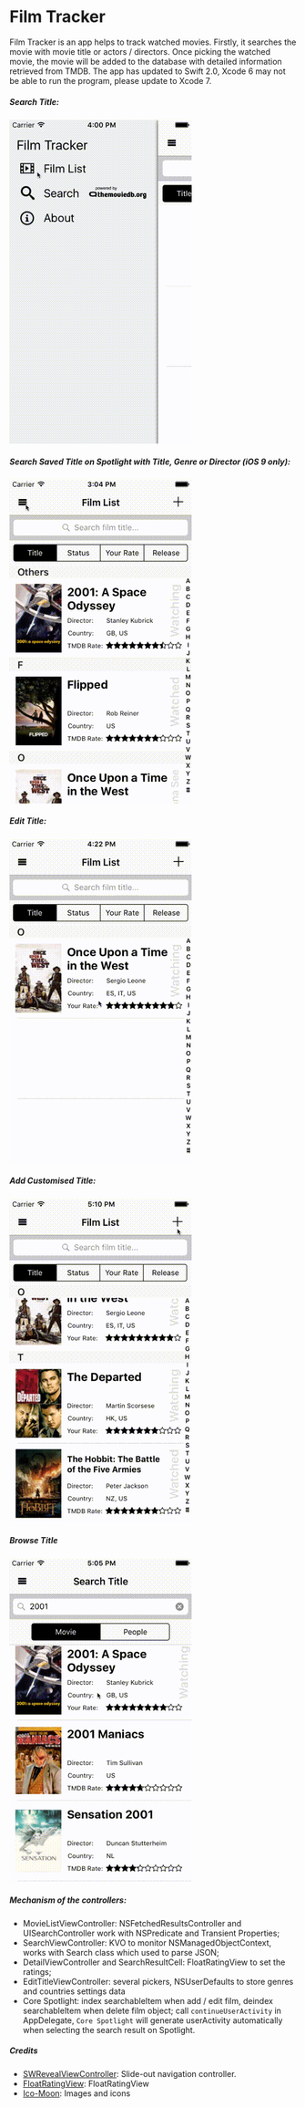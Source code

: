 # Film Tracker

Film Tracker is an app helps to track watched movies.
Firstly, it searches the movie with movie title or actors / directors. Once picking the watched movie, the movie will be added to the database with detailed information retrieved from TMDB. The app has updated to Swift 2.0, Xcode 6 may not be able to run the program, please update to Xcode 7.

##### Search Title:
<img src="./Screenshots/SearchTitle.gif" width="320" height="568"/>

##### Search Saved Title on Spotlight with Title, Genre or Director (iOS 9 only):
<img src="./Screenshots/CoreSpotlight.gif" width="320" height="568"/>

##### Edit Title:
<img src="./Screenshots/EditTitle.gif" width="320" height="568"/>

##### Add Customised Title:
<img src="./Screenshots/AddCustomisedTitle.gif" width="320" height="568"/>

##### Browse Title
<img src="./Screenshots/BrowseTitle.gif" width="320" height="568"/>

##### Mechanism of the controllers:
- MovieListViewController: NSFetchedResultsController and UISearchController work with NSPredicate and Transient Properties;
- SearchViewController: KVO to monitor NSManagedObjectContext, works with Search class which used to parse JSON;
- DetailViewController and SearchResultCell: FloatRatingView to set the ratings;
- EditTitleViewController: several pickers, NSUserDefaults to store genres and countries settings data
- Core Spotlight: index searchableItem when add / edit film, deindex searchableItem when delete film object; call `continueUserActivity` in AppDelegate, `Core Spotlight` will generate userActivity automatically when selecting the search result on Spotlight.

##### Credits
- [SWRevealViewController](https://github.com/John-Lluch/SWRevealViewController): Slide-out navigation controller.
- [FloatRatingView](https://github.com/strekfus/FloatRatingView): FloatRatingView
- [Ico-Moon](https://github.com/Keyamoon/IcoMoon-Free): Images and icons
